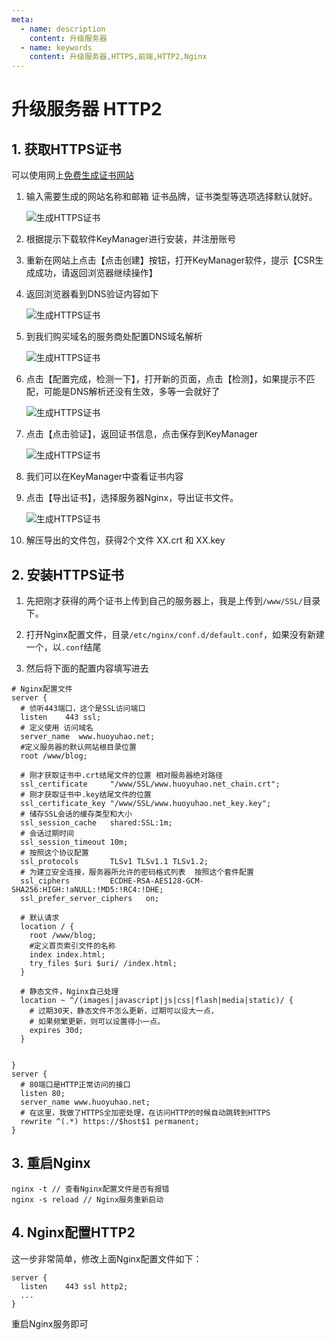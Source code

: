 ```yaml
---
meta:
  - name: description
    content: 升级服务器
  - name: keywords
    content: 升级服务器,HTTPS,前端,HTTP2,Nginx
---
```

# 升级服务器 HTTP2

## 1. 获取HTTPS证书

可以使用网上[免费生成证书网站](https://freessl.cn/)

1. 输入需要生成的网站名称和邮箱
    证书品牌，证书类型等选项选择默认就好。

    ![生成HTTPS证书](/img/生成HTTPS证书-1.png)

2. 根据提示下载软件KeyManager进行安装，并注册账号

3. 重新在网站上点击【点击创建】按钮，打开KeyManager软件，提示【CSR生成成功，请返回浏览器继续操作】

4. 返回浏览器看到DNS验证内容如下

    ![生成HTTPS证书](/img/生成HTTPS证书-2.png)

5. 到我们购买域名的服务商处配置DNS域名解析

    ![生成HTTPS证书](/img/生成HTTPS证书-3.png)

6. 点击【配置完成，检测一下】，打开新的页面，点击【检测】，如果提示不匹配，可能是DNS解析还没有生效，多等一会就好了

    ![生成HTTPS证书](/img/生成HTTPS证书-4.png)

7. 点击【点击验证】，返回证书信息，点击保存到KeyManager

    ![生成HTTPS证书](/img/生成HTTPS证书-5.png)

8. 我们可以在KeyManager中查看证书内容

9. 点击【导出证书】，选择服务器Nginx，导出证书文件。

    ![生成HTTPS证书](/img/生成HTTPS证书-6.png)

10. 解压导出的文件包，获得2个文件 XX.crt 和 XX.key

## 2. 安装HTTPS证书

1. 先把刚才获得的两个证书上传到自己的服务器上，我是上传到`/www/SSL/`目录下。

2. 打开Nginx配置文件，目录`/etc/nginx/conf.d/default.conf`，如果没有新建一个，以`.conf`结尾

3. 然后将下面的配置内容填写进去

```nginx
# Nginx配置文件
server {
  # 侦听443端口，这个是SSL访问端口
  listen    443 ssl;
  # 定义使用 访问域名
  server_name  www.huoyuhao.net;
  #定义服务器的默认网站根目录位置
  root /www/blog;

  # 刚才获取证书中.crt结尾文件的位置 相对服务器绝对路径
  ssl_certificate     "/www/SSL/www.huoyuhao.net_chain.crt";
  # 刚才获取证书中.key结尾文件的位置
  ssl_certificate_key "/www/SSL/www.huoyuhao.net_key.key";
  # 储存SSL会话的缓存类型和大小
  ssl_session_cache   shared:SSL:1m;
  # 会话过期时间
  ssl_session_timeout 10m;
  # 按照这个协议配置
  ssl_protocols       TLSv1 TLSv1.1 TLSv1.2;
  # 为建立安全连接，服务器所允许的密码格式列表  按照这个套件配置
  ssl_ciphers         ECDHE-RSA-AES128-GCM-SHA256:HIGH:!aNULL:!MD5:!RC4:!DHE;
  ssl_prefer_server_ciphers   on;

  # 默认请求
  location / {
    root /www/blog;
    #定义首页索引文件的名称
    index index.html;
    try_files $uri $uri/ /index.html;
  }

  # 静态文件，Nginx自己处理
  location ~ ^/(images|javascript|js|css|flash|media|static)/ {
    # 过期30天，静态文件不怎么更新，过期可以设大一点，
    # 如果频繁更新，则可以设置得小一点。
    expires 30d;
  }


}
server {
  # 80端口是HTTP正常访问的接口
  listen 80;
  server_name www.huoyuhao.net;
  # 在这里，我做了HTTPS全加密处理，在访问HTTP的时候自动跳转到HTTPS
  rewrite ^(.*) https://$host$1 permanent;
}
```

## 3. 重启Nginx

```shell
nginx -t // 查看Nginx配置文件是否有报错
nginx -s reload // Nginx服务重新启动
```

## 4. Nginx配置HTTP2

这一步非常简单，修改上面Nginx配置文件如下：

```shell
server {
  listen    443 ssl http2;
  ...
}
```

重启Nginx服务即可
